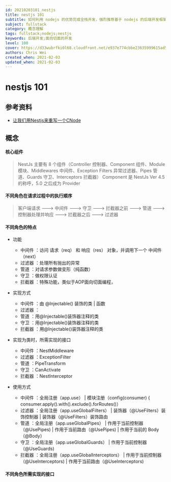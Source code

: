 ```yaml
---
id: 20210203101_nestjs
title: nestjs 101
subtitle: 如何利用 nodejs 的优势完成全栈开发，强烈推荐基于 nodejs 的后端开发框架：nestjs
subject: fullstack
category: 概念理解
tags: fullstack;nodejs;nestjs
keywords: 后端开发;面向切面的开发
level: 100
cover: https://d33wubrfki0l68.cloudfront.net/e937e774cbbe23635999615ad5d7732decad182a/26072/logo-small.ede75a6b.svg
authors: Chris Wei
created_when: 2021-02-03
updated_when: 2021-02-03
---
```


# nestjs 101

## 参考资料

- [让我们用Nestjs来重写一个CNode](https://www.jianshu.com/p/f0a4944e8fb9)

## 概念

#### 核心组件

> NestJs 主要有 8 个组件（Controller 控制器、Component 组件、Module 模块、Middlewares 中间件、Exception Filters 异常过滤器、Pipes 管道、Guards 守卫、Interceptors 拦截器）
> Component 是 NestJs Ver 4.5 的称呼，5.0 之后成为 Provider

#### 不同角色在请求过程中的执行顺序

> 客户端请求 ---> 中间件 ---> 守卫 ---> 拦截器之前 ---> 管道 ---> 控制器处理并响应 ---> 拦截器之后 ---> 过滤器

#### 不同角色的特点
- 功能
    + 中间件    ：访问 请求（req） 和 响应（res） 对象，并调用下一个 中间件（next）
    + 过滤器    ：处理所有抛出的异常
    + 管道      ：对请求参数做变形（纯函数）
    + 守卫      ：做权限认证
    + 拦截器    ：特殊功能，类似于AOP面向切面编程，

- 实现方式
    + 中间件    ：由 @Injectable() 装饰的类 | 函数
    + 过滤器    ：
    + 管道      ：用@Injectable()装饰器注释的类
    + 守卫      ：用@Injectable()装饰器注释的类
    + 拦截器    ：用@Injectable()装饰器注释的类

- 实现为类时，所需实现的接口
    + 中间件    ：NestMiddleware
    + 过滤器    ：ExceptionFilter 
    + 管道      ：PipeTransform
    + 守卫      ：CanActivate
    + 拦截器    ：NestInterceptor 

- 使用方式
    + 中间件    ：全局注册（app.use）               | 模块注册（config(consumer) { consumer.apply().with().exclude().forRoutes()）
    + 过滤器    ：全局注册（app.useGlobalFilters）  | 装饰器（@UseFilters）装饰控制器   | 装饰器（@UseFilters）装饰路由
    + 管道      ：全局注册（app.useGlobalPipes）    | 作用于当前控制器（@UsePipes)      | 作用于当前路由（@UsePipes)        | 作用于当前的 Body（@Body）
    + 守卫      ：全局注册（app.useGlobalGuards）   | 作用于当前控制器（@UseGuards) 
    + 拦截器    ：全局注册（app.useGlobalInterceptors）   | 作用于当前控制器（@UseInterceptors)  | 作用于当前路由（@UseInterceptors) 

#### 不同角色所需实现的接口


